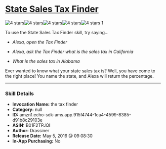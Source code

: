 # [State Sales Tax Finder](http://alexa.amazon.com/#skills/amzn1.echo-sdk-ams.app.915f4744-1ca4-4599-8385-d91b8c29103e)
![4 stars](../../images/ic_star_black_18dp_1x.png)![4 stars](../../images/ic_star_black_18dp_1x.png)![4 stars](../../images/ic_star_black_18dp_1x.png)![4 stars](../../images/ic_star_black_18dp_1x.png)![4 stars](../../images/ic_star_border_black_18dp_1x.png) 1

To use the State Sales Tax Finder skill, try saying...

* *Alexa, open the Tax Finder*

* *Alexa, ask the Tax Finder what is the sales tax in California*

* *What is the sales tax in Alabama*

Ever wanted to know what your state sales tax is? Well, you have come to the right place! You name the state, and Alexa will return the percentage.

***

### Skill Details

* **Invocation Name:** the tax finder
* **Category:** null
* **ID:** amzn1.echo-sdk-ams.app.915f4744-1ca4-4599-8385-d91b8c29103e
* **ASIN:** B01F2TPJQI
* **Author:** Drassiner
* **Release Date:** May 5, 2016 @ 09:08:30
* **In-App Purchasing:** No
